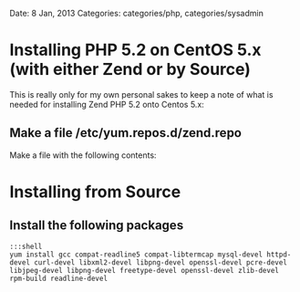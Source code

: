 Date: 8 Jan, 2013
Categories: categories/php, categories/sysadmin

# Installing PHP 5.2 on CentOS 5.x (with either Zend or by Source)

This is really only for my own personal sakes to keep a note of what is needed for installing Zend PHP 5.2 onto Centos 5.x:

## Make a file /etc/yum.repos.d/zend.repo

Make a file with the following contents:

# Installing from Source

## Install the following packages

    :::shell
    yum install gcc compat-readline5 compat-libtermcap mysql-devel httpd-devel curl-devel libxml2-devel libpng-devel openssl-devel pcre-devel libjpeg-devel libpng-devel freetype-devel openssl-devel zlib-devel rpm-build readline-devel


